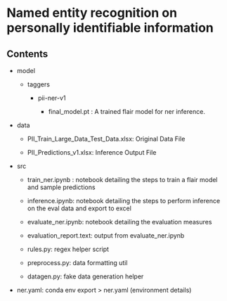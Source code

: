 # Named entity recognition on personally identifiable information

## Contents

- model

  - taggers

    - pii-ner-v1

      - final_model.pt : A trained flair model for ner inference.

- data

  - PII_Train_Large_Data_Test_Data.xlsx: Original Data File

  - PII_Predictions_v1.xlsx: Inference Output File

- src

  - train_ner.ipynb : notebook detailing the steps to train a flair model and sample predictions

  - inference.ipynb: notebook detailing the steps to perform inference on the eval data and export to excel
  
  - evaluate_ner.ipynb: notebook detailing the evaluation measures
  
  - evaluation_report.text: output from evaluate_ner.ipynb

  - rules.py: regex helper script

  - preprocess.py: data formatting util

  - datagen.py: fake data generation helper

- ner.yaml: conda env export > ner.yaml (environment details)

